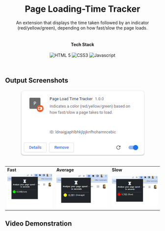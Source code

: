 <h1 align="center"> Page Loading-Time Tracker </h1>

<!-- ---------------------------------------------------------------------------------------------------------------------- -->

<div align="center"> 
An extension that displays the time taken followed by an indicator (red/yellow/green), depending on how fast/slow the page loads.
</div>

  <!-- ---------------------------------------------------------------------------------------------------------------------- -->

<br>

<div align="center">

 #### Tech Stack

  ![HTML 5](https://img.shields.io/badge/HTML5-E34F26?style=for-the-badge&logo=html5&logoColor=white)
  ![CSS3](https://img.shields.io/badge/CSS3-1572B6?style=for-the-badge&logo=css3&logoColor=white)
  ![Javascript](https://img.shields.io/badge/JavaScript-323330?style=for-the-badge&logo=javascript&logoColor=F7DF1E)
  
 </div>
  <br>
 <!-- ---------------------------------------------------------------------------------------------------------------------- -->
 
## Output Screenshots

<div align="center">

  <img src = "https://github.com/alisha-kamat/Chrome-Extension/blob/b47bb0140cd85b0eff5a3261f6c737a535a7e628/Page%20Loading-Time%20Tracker/Screenshots/extension.png" >

</div>
<br>
<div align="center">
  <table>
    <tr>
     <td><b>Fast</b></td>
     <td><b>Average</b></td>
     <td><b>Slow</b></td>
  </tr>
    <tr>
     <td><img src = "https://github.com/alisha-kamat/Chrome-Extension/blob/84868da96de21b5cb3b1f0551e31089a0160a5df/Page%20Loading-Time%20Tracker/Screenshots/fast.png" ></td>
     <td><img src = "https://github.com/alisha-kamat/Chrome-Extension/blob/b47bb0140cd85b0eff5a3261f6c737a535a7e628/Page%20Loading-Time%20Tracker/Screenshots/average.png" ></td>
     <td><img src = "https://github.com/alisha-kamat/Chrome-Extension/blob/b47bb0140cd85b0eff5a3261f6c737a535a7e628/Page%20Loading-Time%20Tracker/Screenshots/slow.png" ></td>
  </tr>
  </table>
</div>

## Video Demonstration
